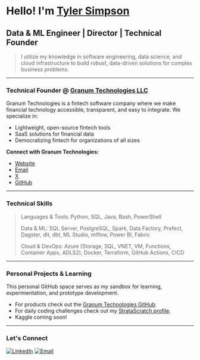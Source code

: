 # Hello! I'm [Tyler Simpson](https://www.linkedin.com/in/tj-simpson/)

## Data & ML Engineer | Director | Technical Founder

> I utilize my knowledge in software engineering, data science, and cloud infrastructure to build robust, data-driven solutions for complex business problems.

---

### Technical Founder @ [Granum Technologies LLC](https://www.granum-tech.com)

Granum Technologies is a fintech software company where we make financial technology accessible, transparent, and easy to integrate. We specialize in:

- Lightweight, open-source fintech tools
- SaaS solutions for financial data
- Democratizing fintech for organizations of all sizes

**Connect with Granum Technologies:**
- [Website](https://www.granum-tech.com)
- [Email](mailto:info@granum-tech.com)
- [X](https://twitter.com/granum_tech)
- [GitHub](https://github.com/granum-tech)

---

### Technical Skills

> Languages & Tools: Python, SQL, Java, Bash, PowerShell
> 
> Data & ML: SQL Server, PostgreSQL, Spark, Data Factory, Prefect, Dagster, dlt, dbt, ML Studio, mlflow, Power BI, Fabric
> 
> Cloud & DevOps: Azure (Storage, SQL, VNET, VM, Functions, Container Apps, ADLS2), Docker, Terraform, GitHub Actions, CICD

---

### Personal Projects & Learning

This personal GitHub space serves as my sandbox for learning, experimentation, and prototype development. 
* For products check out the [Granum Technologies GitHub](https://github.com/granum-tech).
* For daily coding challenges check out my [StrataScratch profile](https://platform.stratascratch.com/user/tjsimpson).
* Kaggle coming soon!

---

### Let's Connect

[![LinkedIn](https://img.shields.io/badge/LinkedIn-0077B5?style=for-the-badge&logo=linkedin&logoColor=white)](https://www.linkedin.com/in/tj-simpson/)
[![Email](https://img.shields.io/badge/Email-D14836?style=for-the-badge&logo=gmail&logoColor=white)](mailto:simpsontylerjames@gmail.com)


